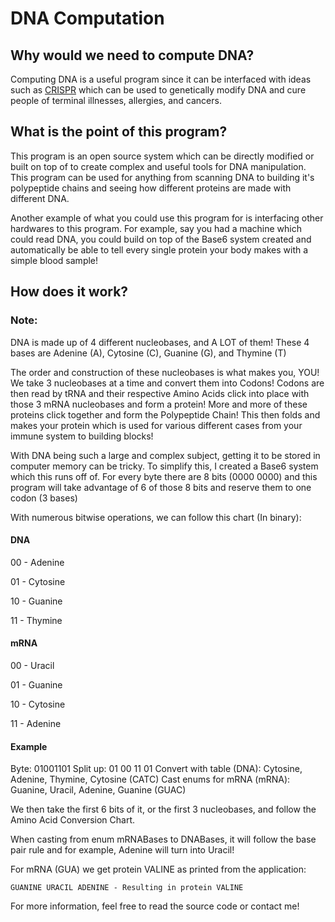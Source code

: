 # DNA Computation

## Why would we need to compute DNA?
Computing DNA is a useful program since it can be interfaced with ideas such as [CRISPR](https://www.newscientist.com/definition/what-is-crispr/) which can be used to genetically modify DNA and cure people of terminal illnesses, allergies, and cancers.

## What is the point of this program?
This program is an open source system which can be directly modified or built on top of to create complex and useful tools for DNA manipulation. This program can be used for anything from scanning DNA to building it's polypeptide chains and seeing how different proteins are made with different DNA.

Another example of what you could use this program for is interfacing other hardwares to this program.
For example, say you had a machine which could read DNA, you could build on top of the Base6 system created and automatically be able to tell every single protein your body makes with a simple blood sample!

## How does it work?
### Note:
DNA is made up of 4 different nucleobases, and A LOT of them!
These 4 bases are Adenine (A), Cytosine (C), Guanine (G), and Thymine (T)

The order and construction of these nucleobases is what makes you, YOU!
We take 3 nucleobases at a time and convert them into Codons! Codons are then read by tRNA and their respective Amino Acids click into place with those 3 mRNA nucleobases and form a protein!
More and more of these proteins click together and form the Polypeptide Chain! This then folds and makes your protein which is used for various different cases from your immune system to building blocks!

With DNA being such a large and complex subject, getting it to be stored in computer memory can be tricky.
To simplify this, I created a Base6 system which this runs off of. For every byte there are 8 bits (0000 0000) and this program will take advantage of 6 of those 8 bits and reserve them to one codon (3 bases)

With numerous bitwise operations, we can follow this chart (In binary):
#### DNA
00 - Adenine

01 - Cytosine

10 - Guanine

11 - Thymine

#### mRNA
00 - Uracil

01 - Guanine

10 - Cytosine

11 - Adenine

#### Example
Byte: 01001101
Split up: 01 00 11 01
Convert with table (DNA):  Cytosine, Adenine, Thymine, Cytosine (CATC)
Cast enums for mRNA (mRNA): Guanine, Uracil, Adenine, Guanine (GUAC)

We then take the first 6 bits of it, or the first 3 nucleobases, and follow the Amino Acid Conversion Chart.

When casting from enum mRNABases to DNABases, it will follow the base pair rule and for example, Adenine will turn into Uracil!

For mRNA (GUA) we get protein VALINE as printed from the application:

`GUANINE URACIL ADENINE - Resulting in protein VALINE`



For more information, feel free to read the source code or contact me!
